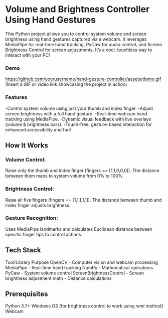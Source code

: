 # Volume and Brightness Controller Using Hand Gestures
This Python project allows you to control system volume and screen brightness using hand gestures captured via a webcam. It leverages MediaPipe for real-time hand tracking, PyCaw for audio control, and Screen Brightness Control for screen adjustments. It’s a cool, touchless way to interact with your PC!

### Demo
https://github.com/yourusername/hand-gesture-controller/assets/demo.gif (Insert a GIF or video link showcasing the project in action)

 ### Features
-Control system volume using just your thumb and index finger.
-Adjust screen brightness with a full hand gesture.
-Real-time webcam hand tracking using MediaPipe.
-Dynamic visual feedback with live overlays (volume & brightness bars).
-Touch-free, gesture-based interaction for enhanced accessibility and fun!

 ## How It Works
### Volume Control:
Raise only the thumb and index finger (fingers == [1,1,0,0,0]). The distance between them maps to system volume from 0% to 100%.
### Brightness Control:
Raise all five fingers (fingers == [1,1,1,1,1]). The distance between thumb and index finger adjusts brightness.
### Gesture Recognition:
Uses MediaPipe landmarks and calculates Euclidean distance between specific finger tips to control actions.

 ## Tech Stack
Tool/Library 	            Purpose
OpenCV	   -     Computer vision and webcam processing
MediaPipe  -   	Real-time hand tracking
NumPy      -    	Mathematical operations
PyCaw	     -     System volume control
ScreenBrightnessControl -  	Screen brightness adjustment
math	     -     Distance calculations

## Prerequisites
Python 3.7+
Windows OS (for brightness control to work using wmi method)
Webcam

